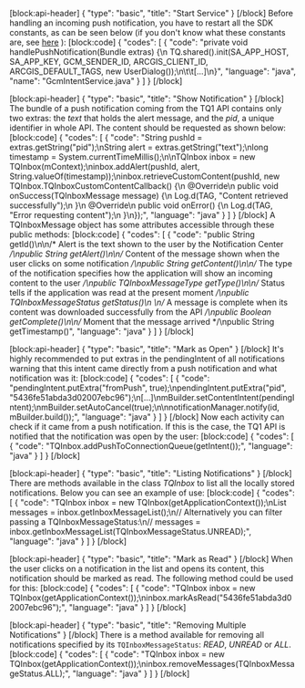 [block:api-header]
{
  "type": "basic",
  "title": "Start Service"
}
[/block]
Before handling an incoming push notification, you have to restart all the SDK constants, as can be seen below (if you don't know what these constants are, see [here](doc:android-location) ):
[block:code]
{
  "codes": [
    {
      "code": "private void handlePushNotification(Bundle extras) {\n    TQ.shared().init(SA_APP_HOST, SA_APP_KEY, GCM_SENDER_ID, ARCGIS_CLIENT_ID, ARCGIS_DEFAULT_TAGS, new UserDialog());\n\t\t[...]\n}",
      "language": "java",
      "name": "GcmIntentService.java"
    }
  ]
}
[/block]

[block:api-header]
{
  "type": "basic",
  "title": "Show Notification"
}
[/block]
The bundle of a push notification coming from the TQ1 API contains only two extras: the *text* that holds the alert message, and the *pid*, a unique identifier in whole API. The content should be requested as shown below:
[block:code]
{
  "codes": [
    {
      "code": "String pushId = extras.getString(\"pid\");\nString alert = extras.getString(\"text\");\nlong timestamp = System.currentTimeMillis();\n\nTQInbox inbox = new TQInbox(mContext);\ninbox.addAlert(pushId, alert, String.valueOf(timestamp));\ninbox.retrieveCustomContent(pushId, new TQInbox.TQInboxCustomContentCallback() {\n    @Override\n    public void onSuccess(TQInboxMessage message) {\n        Log.d(TAG, \"Content retrieved successfully\");\n    }\n    @Override\n    public void onError() {\n        Log.d(TAG, \"Error requesting content\");\n    }\n});",
      "language": "java"
    }
  ]
}
[/block]
A TQInboxMessage object has some attributes accessible through these public methods:
[block:code]
{
  "codes": [
    {
      "code": "public String getId()\n\n/* Alert is the text shown to the user by the Notification Center */\npublic String getAlert()\n\n/* Content of the message shown when the user clicks on some notification */\npublic String getContent()\n\n/* The type of the notification specifies how the application will show an incoming content to the user */\npublic TQInboxMessageType getType()\n\n/* Status tells if the application was read at the present moment */\npublic TQInboxMessageStatus getStatus()\n  \n/* A message is complete when its content was downloaded successfully from the API */\npublic Boolean getComplete()\n\n/* Moment that the message arrived */\npublic String getTimestamp()",
      "language": "java"
    }
  ]
}
[/block]

[block:api-header]
{
  "type": "basic",
  "title": "Mark as Open"
}
[/block]
It's highly recommended to put extras in the pendingIntent of all notifications warning that this intent came directly from a push notification and what notification was it:
[block:code]
{
  "codes": [
    {
      "code": "pendingIntent.putExtra(\"fromPush\", true);\npendingIntent.putExtra(\"pid\", \"5436fe51abda3d02007ebc96\");\n[...]\nmBuilder.setContentIntent(pendingIntent);\nmBuilder.setAutoCancel(true);\n\nnotificationManager.notify(id, mBuilder.build());",
      "language": "java"
    }
  ]
}
[/block]
Now each activity can check if it came from a push notification. If this is the case, the TQ1 API is notified that the notification was open by the user:
[block:code]
{
  "codes": [
    {
      "code": "TQInbox.addPushToConnectionQueue(getIntent());",
      "language": "java"
    }
  ]
}
[/block]

[block:api-header]
{
  "type": "basic",
  "title": "Listing Notifications"
}
[/block]
There are methods available in the class *TQInbox* to list all the locally stored notifications. Below you can see an example of use:
[block:code]
{
  "codes": [
    {
      "code": "TQInbox inbox = new TQInbox(getApplicationContext());\nList<TQInboxMessage> messages = inbox.getInboxMessageList();\n// Alternatively you can filter passing a TQInboxMessageStatus:\n// messages = inbox.getInboxMessageList(TQInboxMessageStatus.UNREAD);",
      "language": "java"
    }
  ]
}
[/block]

[block:api-header]
{
  "type": "basic",
  "title": "Mark as Read"
}
[/block]
When the user clicks on a notification in the list and opens its content, this notification should be marked as read. The following method could be used for this:
[block:code]
{
  "codes": [
    {
      "code": "TQInbox inbox = new TQInbox(getApplicationContext());\ninbox.markAsRead(\"5436fe51abda3d02007ebc96\");",
      "language": "java"
    }
  ]
}
[/block]

[block:api-header]
{
  "type": "basic",
  "title": "Removing Multiple Notifications"
}
[/block]
There is a method available for removing all notifications specified by its `TQInboxMessageStatus`: *READ*, *UNREAD* or *ALL*.
[block:code]
{
  "codes": [
    {
      "code": "TQInbox inbox = new TQInbox(getApplicationContext());\ninbox.removeMessages(TQInboxMessageStatus.ALL);",
      "language": "java"
    }
  ]
}
[/block]